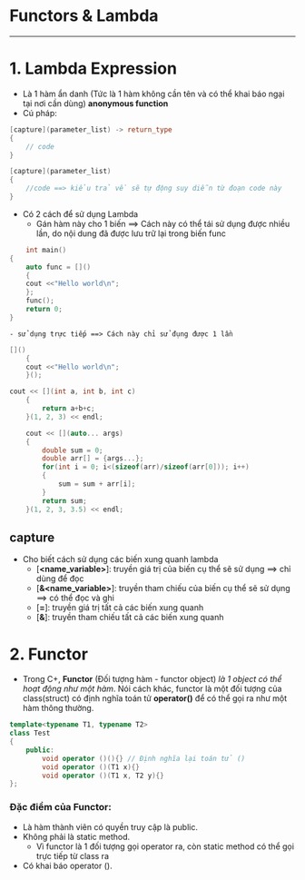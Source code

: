 # Functors & Lambda
----------------------------------

# 1. Lambda Expression
- Là 1 hàm ẩn danh (Tức là 1 hàm không cần tên và có thể khai báo ngại tại nơi cần dùng) __anonymous function__
- Cú pháp:
```cpp
[capture](parameter_list) -> return_type
{
    // code
}

[capture](parameter_list)
{
    //code ==> kiểu trả về sẽ tự động suy diễn từ đoạn code này
}
```

- Có 2 cách để sử dụng Lambda
    - Gán hàm này cho 1 biến ==> Cách này có thể tái sử dụng được nhiều lần, do nội dung đã được lưu trữ lại trong biến func
```cpp
    int main()
{
    auto func = []() 
    {
    cout <<"Hello world\n";
    };
    func();
    return 0;
}
```

    - sử dụng trực tiếp ==> Cách này chỉ sử đụng được 1 lần

```cpp
[]() 
    {
    cout <<"Hello world\n";
    }();
```

```cpp
cout << [](int a, int b, int c)
    {
        return a+b+c;
    }(1, 2, 3) << endl;

    cout << [](auto... args)
    {
        double sum = 0;
        double arr[] = {args...};
        for(int i = 0; i<(sizeof(arr)/sizeof(arr[0])); i++)
        {
            sum = sum + arr[i];
        }
        return sum;
    }(1, 2, 3, 3.5) << endl;

```

## capture
- Cho biết cách sử dụng các biến xung quanh lambda
    - [__<name_variable>__]: truyền giá trị của biến cụ thể sẽ sử dụng ==> chỉ dùng để đọc
    - [__&<name_variable>__]: truyền tham chiếu của biến cụ thể sẽ sử dụng ==> có thể đọc và ghi
    - [__=__]: truyền giá trị tất cả các biến xung quanh
    - [__&__]: truyền tham chiếu tất cả các biến xung quanh

# 2. Functor

- Trong C+, __Functor__ (Đối tượng hàm - functor object) _là 1 object có thể hoạt động như một hàm_. Nói cách khác, functor là một đối tượng của class(struct) có định nghĩa toán tử __operator()__ để có thể gọi ra như một hàm thông thường.

```cpp
template<typename T1, typename T2>
class Test
{
    public:
        void operator ()(){} // Định nghĩa lại toán tử ()
        void operator ()(T1 x){}
        void operator ()(T1 x, T2 y){}
};
```

### Đặc điểm của Functor:
 - Là hàm thành viên có quyền truy cập là public.
 - Không phải là static method.
    - Vì functor là 1 đối tượng gọi operator ra, còn static method có thể gọi trực tiếp từ class ra
 - Có khai báo operator ().

